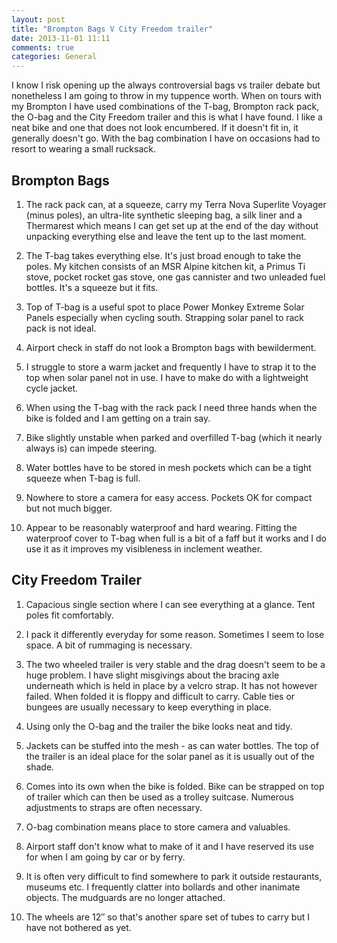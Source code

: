 ```yaml
---
layout: post
title: "Brompton Bags V City Freedom trailer"
date: 2013-11-01 11:11
comments: true
categories: General
---
```

I know I risk opening up the always controversial bags vs trailer debate but nonetheless I am going to throw in my tuppence worth. When on tours with my Brompton I have used combinations of the T-bag, Brompton rack pack, the O-bag and the City Freedom trailer and this is what I have found. I like a neat bike and one that does not look encumbered. If it doesn't fit in, it generally doesn't go. With the bag combination I have on occasions had to resort to wearing a small rucksack.

## Brompton Bags

1. The rack pack can, at a squeeze, carry my Terra Nova Superlite Voyager (minus poles), an ultra-lite synthetic sleeping bag, a silk liner and a Thermarest which means I can get set up at the end of the day without unpacking everything else and leave the tent up to the last moment.

2. The T-bag takes everything else. It's just broad enough to take the poles. My kitchen consists of an MSR Alpine kitchen kit, a Primus Ti stove, pocket rocket gas stove, one gas cannister and two unleaded fuel bottles. It's a squeeze but it fits.

3. Top of T-bag is a useful spot to place Power Monkey Extreme Solar Panels especially when cycling south. Strapping solar panel to rack pack is not ideal.

4. Airport check in staff do not look a Brompton bags with bewilderment.

5. I struggle to store a warm jacket and frequently I have to strap it to the top when solar panel not in use. I have to make do with a lightweight cycle jacket.

6. When using the T-bag with the rack pack I need three hands when the bike is folded  and I am getting on a train say.

7. Bike slightly unstable when parked and overfilled T-bag (which it nearly always is) can impede steering.

8. Water bottles have to be stored in mesh pockets which can be a tight squeeze when T-bag is full.

9.  Nowhere to store a camera for easy access. Pockets OK for compact but not much bigger.

10. Appear to be reasonably waterproof and hard wearing. Fitting the waterproof cover to T-bag when full is a bit of a faff but it works and I do use it as it improves my visibleness in inclement weather.

## City Freedom Trailer

1. Capacious single section where I can see everything at a glance. Tent poles fit comfortably.

2. I pack it differently everyday for some reason. Sometimes I seem to lose space. A bit of rummaging is necessary.

3. The two wheeled trailer is very stable and the drag doesn't seem to be a huge problem. I have slight misgivings about the bracing axle underneath which is held in place by a velcro strap. It has not however failed. When folded it is floppy and difficult to carry. Cable ties or bungees are usually necessary to keep everything in place.

4. Using only the O-bag and the trailer the bike looks neat and tidy.

5. Jackets can be stuffed into the mesh - as can water bottles. The top of the trailer is an ideal place for the solar panel as it is usually out of the shade.

6. Comes into its own when the bike is folded. Bike can be strapped on top of trailer which can then be used as a trolley suitcase. Numerous adjustments to straps are often necessary.

7. O-bag combination means place to store camera and valuables.

8. Airport staff don't know what to make of it and I have reserved its use for when I am going by car or by ferry.

9. It is often very difficult to find somewhere to park it outside restaurants, museums etc. I frequently clatter into bollards and other inanimate objects. The mudguards are no longer attached.

10. The wheels are 12&Prime; so that's another spare set of tubes to carry but I have not bothered as yet.
